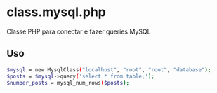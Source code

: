 # class.mysql.php


Classe PHP para conectar e fazer queries MySQL

## Uso

```bash
$mysql = new MysqlClass("localhost", "root", "root", "database");
$posts = $mysql->query('select * from table;');
$number_posts = mysql_num_rows($posts);
```
